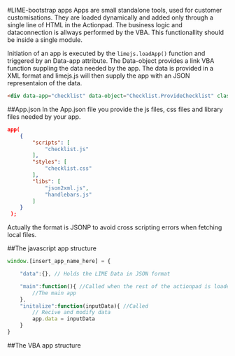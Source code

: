 #LIME-bootstrap apps
Apps are small standalone tools, used for customer customisations. They are loaded dynamically and added only through a single line of HTML in the Actionpad. The business logic and dataconnection is allways performed by the VBA. This functionallity should be inside a single module. 

Initiation of an app is executed by the `limejs.loadApp()` function and triggered by an Data-app attribute. The Data-object provides a link VBA function suppling the data needed by the app. The data is provided in a XML format and limejs.js will then supply the app with an JSON representaion of the data.   

```html
<div data-app="checklist" data-object="Checklist.ProvideChecklist" class="checklist"></div>
```

##App.json
In the App.json file you provide the js files, css files and library files needed by your app.   

```json
app(
	{
	    "scripts": [
	    	"checklist.js"
	    ],
	    "styles": [
	    	"checklist.css"
	    ],
	    "libs": [
	        "json2xml.js",
	        "handlebars.js"
	    ]
	}
 );
```

Actually the format is JSONP to avoid cross scripting errors when fetching local files.

##The javascript app structure
	
```javascript
window.[insert_app_name_here] = {

	"data":{}, // Holds the LIME Data in JSON format

	"main":function(){ //Called when the rest of the actionpad is loaded
		//The main app
	},
	"initalize":function(inputData){ //Called 
		// Recive and modify data
		app.data = inputData
	}
}

```
##The VBA app structure
